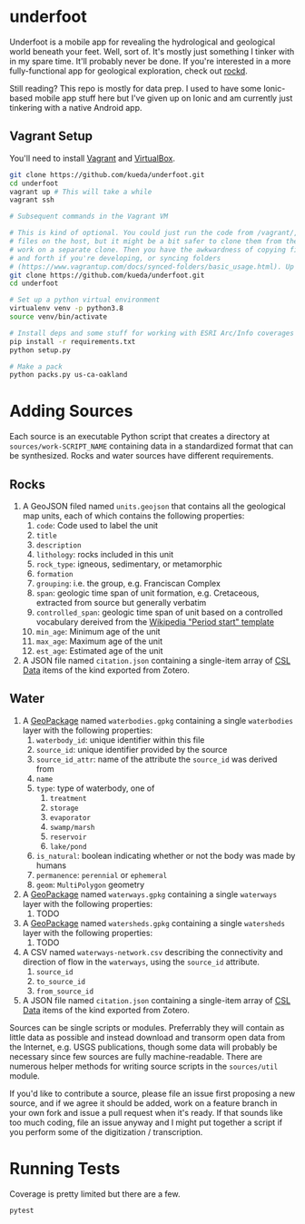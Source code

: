 # underfoot
Underfoot is a mobile app for revealing the hydrological and geological world beneath your feet. Well, sort of. It's mostly just something I tinker with in my spare time. It'll probably never be done. If you're interested in a more fully-functional app for geological exploration, check out [rockd](https://rockd.org).

Still reading? This repo is mostly for data prep. I used to have some Ionic-based mobile app stuff here but I've given up on Ionic and am currently just tinkering with a native Android app.

## Vagrant Setup
You'll need to install [Vagrant](https://www.vagrantup.com/) and [VirtualBox](https://www.virtualbox.org/).
```bash
git clone https://github.com/kueda/underfoot.git
cd underfoot
vagrant up # This will take a while
vagrant ssh

# Subsequent commands in the Vagrant VM

# This is kind of optional. You could just run the code from /vagrant/, i.e. the
# files on the host, but it might be a bit safer to clone them from the repo and
# work on a separate clone. Then you have the awkwardness of copying files back
# and forth if you're developing, or syncing folders
# (https://www.vagrantup.com/docs/synced-folders/basic_usage.html). Up to you.
git clone https://github.com/kueda/underfoot.git
cd underfoot

# Set up a python virtual environment
virtualenv venv -p python3.8
source venv/bin/activate

# Install deps and some stuff for working with ESRI Arc/Info coverages
pip install -r requirements.txt
python setup.py

# Make a pack
python packs.py us-ca-oakland
```

# Adding Sources

Each source is an executable Python script that creates a directory at `sources/work-SCRIPT_NAME` containing data in a standardized format that can be synthesized. Rocks and water sources have different requirements.

## Rocks

1. A GeoJSON filed named `units.geojson` that contains all the geological map units, each of which contains the following properties:
    1. `code`: Code used to label the unit
    1. `title`
    1. `description`
    1. `lithology`: rocks included in this unit
    1. `rock_type`: igneous, sedimentary, or metamorphic
    1. `formation`
    1. `grouping`: i.e. the group, e.g. Franciscan Complex 
    1. `span`: geologic time span of unit formation, e.g. Cretaceous, extracted from source but generally verbatim
    1. `controlled_span`: geologic time span of unit based on a controlled vocabulary dereived from the [Wikipedia "Period start" template](https://en.wikipedia.org/w/index.php?title=Template:Period_start&action=edit)
    1. `min_age`: Minimum age of the unit
    1. `max_age`: Maximum age of the unit
    1. `est_age`: Estimated age of the unit
1. A JSON file named `citation.json` containing a single-item array of [CSL Data](https://github.com/citation-style-language/schema/blob/master/csl-data.json) items of the kind exported from Zotero.

## Water

1. A [GeoPackage](https://www.geopackage.org/) named `waterbodies.gpkg` containing a single `waterbodies` layer with the following properties:
    1. `waterbody_id`: unique identifier within this file
    1. `source_id`: unique identifier provided by the source
    1. `source_id_attr`: name of the attribute the `source_id` was derived from
    1. `name`
    1. `type`: type of waterbody, one of
        1. `treatment`
        1. `storage`
        1. `evaporator`
        1. `swamp/marsh`
        1. `reservoir`
        1. `lake/pond`
    1. `is_natural`: boolean indicating whether or not the body was made by humans
    1. `permanence`: `perennial` or `ephemeral`
    1. `geom`: `MultiPolygon` geometry
1. A [GeoPackage](https://www.geopackage.org/) named `waterways.gpkg` containing a single `waterways` layer with the following properties:
    1. TODO
1. A [GeoPackage](https://www.geopackage.org/) named `watersheds.gpkg` containing a single `watersheds` layer with the following properties:
    1. TODO
1. A CSV named `waterways-network.csv` describing the connectivity and direction of flow in the `waterways`, using the `source_id` attribute.
    1. `source_id`
    1. `to_source_id`
    1. `from_source_id`
1. A JSON file named `citation.json` containing a single-item array of [CSL Data](https://github.com/citation-style-language/schema/blob/master/csl-data.json) items of the kind exported from Zotero.

Sources can be single scripts or modules. Preferrably they will contain as little data as possible and instead download and transorm open data from the Internet, e.g. USGS publications, though some data will probably be necessary since few sources are fully machine-readable. There are numerous helper methods for writing source scripts in the `sources/util` module.

If you'd like to contribute a source, please file an issue first proposing a new source, and if we agree it should be added, work on a feature branch in your own fork and issue a pull request when it's ready. If that sounds like too much coding, file an issue anyway and I might put together a script if you perform some of the digitization / transcription.

# Running Tests
Coverage is pretty limited but there are a few.
```bash
pytest
```
